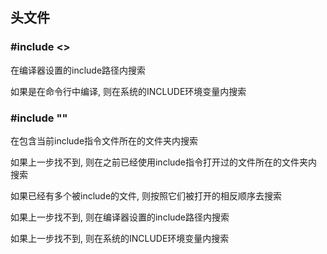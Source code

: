 <!--
 * @Description: 
 * @Version: 1.0
 * @Author: DaLao
 * @Email: dalao_li@163.com
 * @Date: 2021-12-06 22:05:06
 * @LastEditors: DaLao
 * @LastEditTime: 2022-05-25 19:21:58
-->

## 头文件


### #include <>


在编译器设置的include路径内搜索

如果是在命令行中编译, 则在系统的INCLUDE环境变量内搜索



### #include ""


在包含当前include指令文件所在的文件夹内搜索

如果上一步找不到, 则在之前已经使用include指令打开过的文件所在的文件夹内搜索

如果已经有多个被include的文件, 则按照它们被打开的相反顺序去搜索

如果上一步找不到, 则在编译器设置的include路径内搜索

如果上一步找不到, 则在系统的INCLUDE环境变量内搜索

